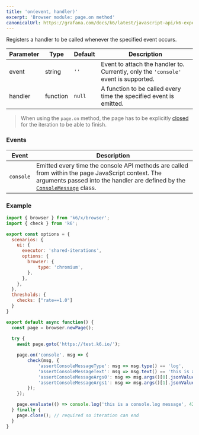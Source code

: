 ```yaml
---
title: 'on(event, handler)'
excerpt: 'Browser module: page.on method'
canonicalUrl: https://grafana.com/docs/k6/latest/javascript-api/k6-experimental/browser/page/on/
---
```


Registers a handler to be called whenever the specified event occurs.

| Parameter       | Type   | Default | Description                                                                                                                                                                                                                           |
|-----------------|--------|---------|---------------------------------------------------------------------------------------------------------------------------------------------------------------------------------------------------------------------------------------|
| event        | string  | `''`    |  Event to attach the handler to. Currently, only the `'console'` event is supported.                                                                                                               |
| handler        | function  | `null`    |  A function to be called every time the specified event is emitted.                                                                                                               |


<Blockquote mod="attention" title="">

When using the `page.on` method, the page has to be explicitly [closed](/javascript-api/k6-experimental/browser/page/close/) for the iteration to be able to finish.

</Blockquote>


### Events

| Event       | Description                                                                                                                                                                                                                           |
|-----------------|---------------------------------------------------------------------------------------------------------------------------------------------------------------------------------------------------------------------------------------|
| `console`        |  Emitted every time the console API methods are called from within the page JavaScript context. The arguments passed into the handler are defined by the [`ConsoleMessage`](/javascript-api/k6-experimental/browser/consolemessage) class. |


### Example

<CodeGroup labels={[]}>

```javascript
import { browser } from 'k6/x/browser';
import { check } from 'k6';

export const options = {
  scenarios: {
    ui: {
      executor: 'shared-iterations',
      options: {
        browser: {
            type: 'chromium',
        },
      },
    },
  },
  thresholds: {
    checks: ["rate==1.0"]
  }
}

export default async function() {
  const page = browser.newPage();
  
  try {
    await page.goto('https://test.k6.io/');

    page.on('console', msg => {
        check(msg, {
            'assertConsoleMessageType': msg => msg.type() == 'log',
            'assertConsoleMessageText': msg => msg.text() == 'this is a console.log message 42',
            'assertConsoleMessageArgs0': msg => msg.args()[0].jsonValue() == 'this is a console.log message',
            'assertConsoleMessageArgs1': msg => msg.args()[1].jsonValue() == 42,
        });
    });

    page.evaluate(() => console.log('this is a console.log message', 42));
  } finally {
    page.close(); // required so iteration can end
  }
}
```

</CodeGroup>

